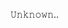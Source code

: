 𝚄𝚗𝚔𝚗𝚘𝚠𝚗..

<!---
imunknown7/imunknown7 is a ✨ special ✨ repository because its `README.md` (this file) appears on your GitHub profile.
You can click the Preview link to take a look at your changes.
--->
